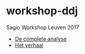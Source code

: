 # workshop-ddj
Sagio Workshop Leuven 2017

- [De complete analyse](https://github.com/BuzzFeedNews/2017-04-fake-news-ad-trackers/blob/master/notebooks/analysis.ipynb)
- [Het verhaal](https://www.buzzfeed.com/craigsilverman/fake-news-real-ads)